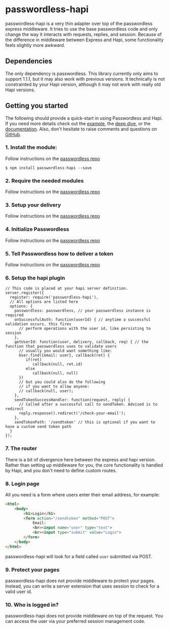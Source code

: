 # passwordless-hapi

passwordless-hapi is a very thin adapter over top of the passwordless express middleware.
It tries to use the base passwordless code and only change the way it interacts with
requests, replies, and session. Because of the difference in middleware between Express
and Hapi, some functionality feels slightly more awkward.

## Dependencies

The only dependency is passwordless. This library currently only aims to support 1.1.1, but
it may also work with previous versions. It technically is not constrainted by your Hapi version,
although it may not work with really old Hapi versions.

## Getting you started

The following should provide a quick-start in using Passwordless and Hapi. If you need more details check out the [example](https://github.com/florianheinemann/passwordless/tree/master/examples/simple-mail), the [deep dive](https://passwordless.net/deepdive), or the [documentation](https://passwordless.net/docs/Passwordless.html). Also, don't hesitate to raise comments and questions on [GitHub](https://github.com/florianheinemann/passwordless/issues).

### 1. Install the module:

Follow instructions on the [passwordless repo](https://github.com/florianheinemann/passwordless/blob/master/README.md#1-install-the-module)

`$ npm install passwordless-hapi --save`

### 2. Require the needed modules

Follow instructions on the [passwordless repo](https://github.com/florianheinemann/passwordless/blob/master/README.md#2-require-the-needed-modules)

### 3. Setup your delivery

Follow instructions on the [passwordless repo](https://github.com/florianheinemann/passwordless/blob/master/README.md#3-setup-your-delivery)

### 4. Initialize Passwordless

Follow instructions on the [passwordless repo](https://github.com/florianheinemann/passwordless/blob/master/README.md#4-initialize-passwordless)

### 5. Tell Passwordless how to deliver a token

Follow instructions on the [passwordless repo](https://github.com/florianheinemann/passwordless/blob/master/README.md#5-tell-passwordless-how-to-deliver-a-token)

### 6. Setup the hapi plugin

```
// This code is placed at your hapi server definition.
server.register({
  register: require('passwordless-hapi'),
  // All options are listed here
  options: {
    passwordless: passwordless, // your passwordless instance is required
    onSuccessfulAuth: function(userId) { // anytime a successful validation occurs, this fires
      // perform operations with the user id, like persisting to session
    },
    getUserId: function(user, delivery, callback, req) { // the function that passwordless uses to validate users
      // usually you would want something like:
      User.find({email: user}, callback(ret) {
         if(ret)
            callback(null, ret.id)
         else
            callback(null, null)
      })
      // but you could also do the following
      // if you want to allow anyone:
      // callback(null, user);
    },
    sendTokenSuccessHandler: function(request, reply) {
      // Called after a successful call to sendToken. Advised is to redirect
      reply.response().redirect('/check-your-email');
    },
    sendTokenPath: '/sendtoken' // this is optional if you want to have a custom send token path
  }
});

```

### 7. The router

There is a bit of divergence here between the express and hapi version. Rather than
setting up middleware for you, the core functionality is handled by Hapi, and you don't
need to define custom routes.

### 8. Login page
All you need is a form where users enter their email address, for example:
```html
<html>
	<body>
		<h1>Login</h1>
		<form action="/sendtoken" method="POST">
			Email:
			<br><input name="user" type="text">
			<br><input type="submit" value="Login">
		</form>
	</body>
</html>
```
passwordless-hapi will look for a field called `user` submitted via POST.

### 9. Protect your pages

passwordless-hapi does not provide middleware to protect your pages. Instead, you can
write a server extension that uses session to check for a valid user id.

### 10. Who is logged in?

passwordless-hapi does not provide middleware on top of the request. You can access the
user via your preferred session management code.
